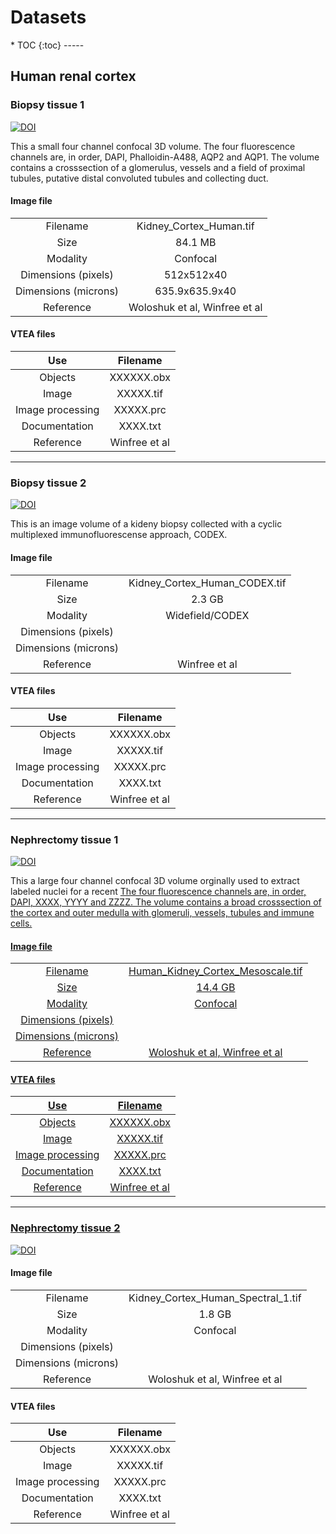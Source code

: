 <h1>Datasets</h1>
* TOC
{:toc}
-----

## Human renal cortex


### Biopsy tissue 1
<a href="https://doi.org/10.5281/zenodo.5816199"><img src="https://zenodo.org/badge/DOI/10.5281/zenodo.5816199.svg" alt="DOI"></a>

This a small four channel confocal 3D volume.  The four fluorescence channels are, in order, DAPI, Phalloidin-A488, AQP2 and AQP1.  The volume contains a crosssection of a glomerulus, vessels and a field of proximal tubules, putative distal convoluted tubules and collecting duct.

<h4> Image file </h4>

|        |        |
|:------:|:------:|
|Filename|Kidney_Cortex_Human.tif| 
|Size|84.1 MB|   
|Modality|Confocal| 
|Dimensions (pixels)|512x512x40|
|Dimensions (microns)|635.9x635.9x40|
|Reference|Woloshuk et al, Winfree et al|

<h4> VTEA files </h4>

|    Use   |    Filename   |
|:------:|:------:|
|Objects|XXXXXX.obx| 
|Image|XXXXX.tif|   
|Image processing|XXXXX.prc| 
|Documentation|XXXX.txt|
|Reference|Winfree et al|

-----
### Biopsy tissue 2
<a href="https://doi.org/10.5281/zenodo.5826144"><img src="https://zenodo.org/badge/DOI/10.5281/zenodo.5826144.svg" alt="DOI"></a>

This is an image volume of a kideny biopsy collected with a cyclic multiplexed immunofluorescense approach, CODEX.

<h4> Image file </h4>

|      |      |
|:------:|:------:|
|Filename|Kidney_Cortex_Human_CODEX.tif| 
|Size|2.3 GB|   
|Modality|Widefield/CODEX| 
|Dimensions (pixels)| |
|Dimensions (microns)|  |
|Reference| Winfree et al|

<h4> VTEA files </h4>

|    Use   |    Filename   |
|:------:|:------:|
|Objects|XXXXXX.obx| 
|Image|XXXXX.tif|   
|Image processing|XXXXX.prc| 
|Documentation|XXXX.txt|
|Reference|Winfree et al|

-----
### Nephrectomy tissue 1
<a href="https://doi.org/10.5281/zenodo.5842108"><img src="https://zenodo.org/badge/DOI/10.5281/zenodo.5842108.svg" alt="DOI"></a>

<p>This a large four channel confocal 3D volume orginally used to extract labeled nuclei for a recent <a href = "https://pubmed.ncbi.nlm.nih.gov/33252180/"publication.</a>  The four fluorescence channels are, in order, DAPI, XXXX, YYYY and ZZZZ.  The volume contains a broad crosssection of the cortex and outer medulla with glomeruli, vessels, tubules and immune cells. </p>

<h4> Image file </h4>

|      |      |
|:------:|:------:|
|Filename|Human_Kidney_Cortex_Mesoscale.tif| 
|Size|14.4 GB|   
|Modality|Confocal| 
|Dimensions (pixels)| |
|Dimensions (microns)|  |
|Reference|Woloshuk et al, Winfree et al|

<h4> VTEA files </h4>

|    Use   |    Filename   |
|:------:|:------:|
|Objects|XXXXXX.obx| 
|Image|XXXXX.tif|   
|Image processing|XXXXX.prc| 
|Documentation|XXXX.txt|
|Reference|Winfree et al|

-----
### Nephrectomy tissue 2
<a href="https://doi.org/10.5281/zenodo.5842207"><img src="https://zenodo.org/badge/DOI/10.5281/zenodo.5842207.svg" alt="DOI"></a>


<h4> Image file </h4>

|      |      |
|:------:|:------:|
|Filename|Kidney_Cortex_Human_Spectral_1.tif| 
|Size|1.8 GB|   
|Modality|Confocal| 
|Dimensions (pixels)| |
|Dimensions (microns)|  |
|Reference|Woloshuk et al, Winfree et al|

<h4> VTEA files </h4>

|    Use   |    Filename   |
|:------:|:------:|
|Objects|XXXXXX.obx| 
|Image|XXXXX.tif|   
|Image processing|XXXXX.prc| 
|Documentation|XXXX.txt|
|Reference|Winfree et al|





